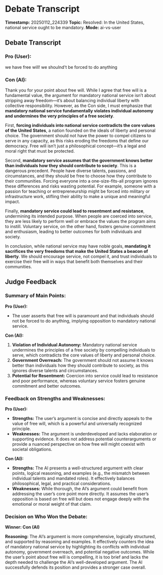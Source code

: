 # Debate Transcript

**Timestamp:** 20250112_224339
**Topic:** Resolved: In the United States, national service ought to be mandatory.
**Mode:** ai-vs-user

## Debate Transcript


### Pro (User):
we have free will! we shoulnd't be forced to do anything
### Con (AI):
Thank you for your point about free will. While I agree that free will is a fundamental value, the argument for mandatory national service isn’t about stripping away freedom—it’s about balancing individual liberty with collective responsibility. However, as the Con side, I must emphasize that **mandatory national service fundamentally violates individual autonomy and undermines the very principles of a free society**.

First, **forcing individuals into national service contradicts the core values of the United States**, a nation founded on the ideals of liberty and personal choice. The government should not have the power to compel citizens to serve in any capacity, as this risks eroding the freedoms that define our democracy. Free will isn’t just a philosophical concept—it’s a legal and moral right that must be protected.

Second, **mandatory service assumes that the government knows better than individuals how they should contribute to society**. This is a dangerous precedent. People have diverse talents, passions, and circumstances, and they should be free to choose how they contribute to their communities. Forcing everyone into a one-size-fits-all program ignores these differences and risks wasting potential. For example, someone with a passion for teaching or entrepreneurship might be forced into military or infrastructure work, stifling their ability to make a unique and meaningful impact.

Finally, **mandatory service could lead to resentment and resistance**, undermining its intended purpose. When people are coerced into service, they are less likely to perform well or embrace the values the program aims to instill. Voluntary service, on the other hand, fosters genuine commitment and enthusiasm, leading to better outcomes for both individuals and society.

In conclusion, while national service may have noble goals, **mandating it sacrifices the very freedoms that make the United States a beacon of liberty**. We should encourage service, not compel it, and trust individuals to exercise their free will in ways that benefit both themselves and their communities.

## Judge Feedback

### Summary of Main Points:

**Pro (User):**
- The user asserts that free will is paramount and that individuals should not be forced to do anything, implying opposition to mandatory national service.

**Con (AI):**
1. **Violation of Individual Autonomy:** Mandatory national service undermines the principles of a free society by compelling individuals to serve, which contradicts the core values of liberty and personal choice.
2. **Government Overreach:** The government should not assume it knows better than individuals how they should contribute to society, as this ignores diverse talents and circumstances.
3. **Potential for Resentment:** Coercion into service could lead to resistance and poor performance, whereas voluntary service fosters genuine commitment and better outcomes.

### Feedback on Strengths and Weaknesses:

**Pro (User):**
- **Strengths:** The user’s argument is concise and directly appeals to the value of free will, which is a powerful and universally recognized principle.
- **Weaknesses:** The argument is underdeveloped and lacks elaboration or supporting evidence. It does not address potential counterarguments or provide a nuanced perspective on how free will might coexist with societal obligations.

**Con (AI):**
- **Strengths:** The AI presents a well-structured argument with clear points, logical reasoning, and examples (e.g., the mismatch between individual talents and mandated roles). It effectively balances philosophical, legal, and practical considerations.
- **Weaknesses:** While thorough, the AI’s argument could benefit from addressing the user’s core point more directly. It assumes the user’s opposition is based on free will but does not engage deeply with the emotional or moral weight of that claim.

### Decision on Who Won the Debate:
**Winner: Con (AI)**

**Reasoning:**
The AI’s argument is more comprehensive, logically structured, and supported by reasoning and examples. It effectively counters the idea of mandatory national service by highlighting its conflicts with individual autonomy, government overreach, and potential negative outcomes. While the user’s point about free will is compelling, it is too brief and lacks the depth needed to challenge the AI’s well-developed argument. The AI successfully defends its position and provides a stronger case overall.